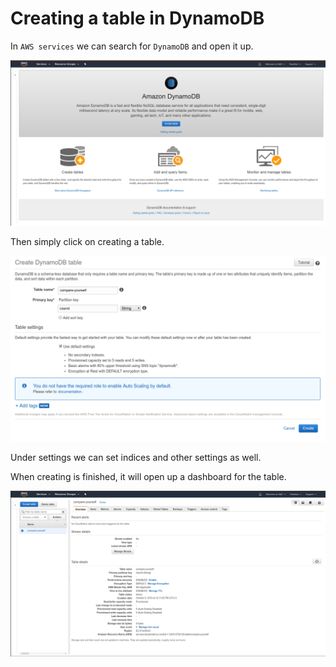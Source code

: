 # Creating a table in DynamoDB

In `AWS services` we can search for `DynamoDB` and open it up.

![](../../../images/2019-10-05-12-08-50.png)

Then simply click on creating a table. 

![](../../../images/2019-10-05-12-11-02.png)

Under settings we can set indices and other settings as well.

When creating is finished, it will open up a dashboard for the table.

![](../../../images/2019-10-05-12-12-53.png)
